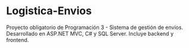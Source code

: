 # Logistica-Envios
Proyecto obligatorio de Programación 3 - Sistema de gestión de envíos.  Desarrollado en ASP.NET MVC, C# y SQL Server.  Incluye backend y frontend.
